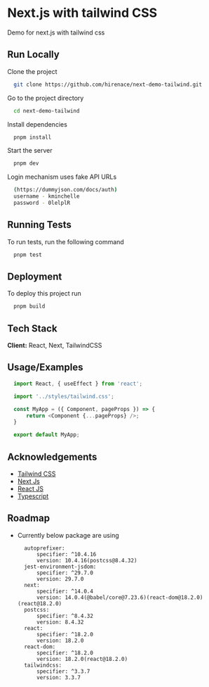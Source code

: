 
# Next.js with tailwind CSS

Demo for next.js with tailwind css

## Run Locally

Clone the project

```bash
  git clone https://github.com/hirenace/next-demo-tailwind.git
```

Go to the project directory

```bash
  cd next-demo-tailwind
```

Install dependencies

```bash
  pnpm install
```

Start the server

```bash
  pnpm dev
```

Login mechanism uses fake API URLs 
```bash
  (https://dummyjson.com/docs/auth)
  username - kminchelle
  password - 0lelplR
```

## Running Tests

To run tests, run the following command

```bash
  pnpm test
```


## Deployment

To deploy this project run

```bash
  pnpm build
```


## Tech Stack

**Client:** React, Next, TailwindCSS

## Usage/Examples

```javascript
  import React, { useEffect } from 'react';

  import '../styles/tailwind.css';

  const MyApp = ({ Component, pageProps }) => {
      return <Component {...pageProps} />;
  }

  export default MyApp;

```


## Acknowledgements

 - [Tailwind CSS](https://tailwindcss.com/docs/installation)
 - [Next Js](https://nextjs.org/docs)
 - [React JS](https://react.dev/learn)
 - [Typescript](https://www.typescriptlang.org/docs/)



## Roadmap

- Currently below package are using 

        autoprefixer:
            specifier: ^10.4.16
            version: 10.4.16(postcss@8.4.32)
        jest-environment-jsdom:
            specifier: ^29.7.0
            version: 29.7.0
        next:
            specifier: ^14.0.4
            version: 14.0.4(@babel/core@7.23.6)(react-dom@18.2.0)(react@18.2.0)
        postcss:
            specifier: ^8.4.32
            version: 8.4.32
        react:
            specifier: ^18.2.0
            version: 18.2.0
        react-dom:
            specifier: ^18.2.0
            version: 18.2.0(react@18.2.0)
        tailwindcss:
            specifier: ^3.3.7
            version: 3.3.7